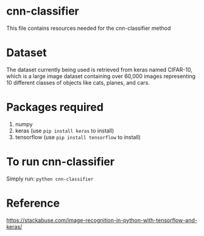 # cnn-classifier
This file contains resources needed for the cnn-classifier method

# Dataset
The dataset currently being used is retrieved from keras named CIFAR-10, which is a large image dataset containing over 60,000 images representing 10 different classes of objects like cats, planes, and cars.

# Packages required
1. numpy
2. keras (use `pip install keras` to install)
3. tensorflow (use `pip install tensorflow` to install)

# To run cnn-classifier
Simply run:
`python cnn-classifier`

# Reference
https://stackabuse.com/image-recognition-in-python-with-tensorflow-and-keras/


